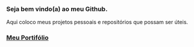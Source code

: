### Seja bem vindo(a) ao meu Github.

Aqui coloco meus projetos pessoais e repositórios que possam ser úteis.

### [Meu Portifólio](https://victorlemosdev.github.io/Portifolio.github.io/#)

<!--
**VictorLemosDEV/VictorLemosDEV** is a ✨ _special_ ✨ repository because its `README.md` (this file) appears on your GitHub profile.

Here are some ideas to get you started:

- 🔭 I’m currently working on ...
- 🌱 I’m currently learning ...
- 👯 I’m looking to collaborate on ...
- 🤔 I’m looking for help with ...
- 💬 Ask me about ...
- 📫 How to reach me: ...
- 😄 Pronouns: ...
- ⚡ Fun fact: ...
-->
